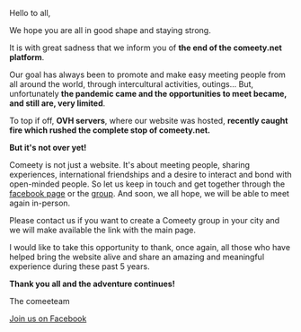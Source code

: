 Hello to all,

We hope you are all in good shape and staying strong.

It is with great sadness that we inform you of **the end of the comeety.net platform**.

Our goal has always been to promote and make easy meeting people from all around the world, through intercultural activities, outings...
But, unfortunately **the pandemic came and the opportunities to meet became, and still are, very limited**.

To top if off, **OVH servers**, where our website was hosted, **recently caught fire which rushed the complete stop of comeety.net.**

**But it's not over yet!**

Comeety is not just a website. It's about meeting people, sharing experiences, international friendships and a desire to interact and bond with open-minded people.
So let us keep in touch and get together through the [facebook page](https://www.facebook.com/comeety/) or the [group](https://www.facebook.com/groups/1736528936669241). And soon, we all hope, we will be able to meet again in-person.

Please contact us if you want to create a Comeety group in your city and we will make available the link with the main page.

I would like to take this opportunity to thank, once again, all those who have helped bring the website alive and share an amazing and meaningful experience during these past 5 years.

**Thank you all and the adventure continues!**

The comeeteam

<a class="btn btn-primary" href="https://www.facebook.com/groups/1736528936669241" role="button">Join us on Facebook</a>
